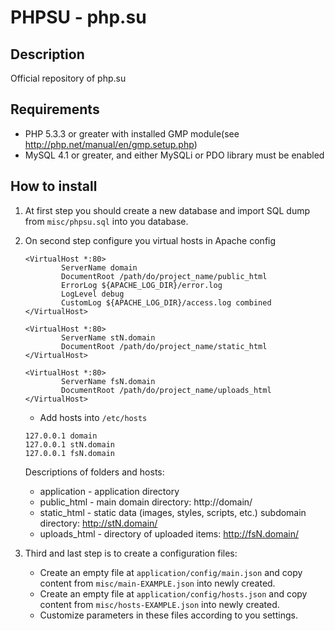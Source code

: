 # PHPSU - php.su

## Description

Official repository of php.su

## Requirements

  * PHP 5.3.3 or greater with installed GMP module(see http://php.net/manual/en/gmp.setup.php)
  * MySQL 4.1 or greater, and either MySQLi or PDO library must be enabled

## How to install

1. At first step you should create a new database and import SQL dump from `misc/phpsu.sql` into you database.
2. On second step configure you virtual hosts in Apache config

   ```apacheconf
   <VirtualHost *:80>
           ServerName domain
           DocumentRoot /path/do/project_name/public_html
           ErrorLog ${APACHE_LOG_DIR}/error.log
           LogLevel debug
           CustomLog ${APACHE_LOG_DIR}/access.log combined
   </VirtualHost>

   <VirtualHost *:80>
           ServerName stN.domain
           DocumentRoot /path/do/project_name/static_html
   </VirtualHost>

   <VirtualHost *:80>
           ServerName fsN.domain
           DocumentRoot /path/do/project_name/uploads_html
   </VirtualHost>
   ```

   * Add hosts into `/etc/hosts`

   ```batchfile
   127.0.0.1 domain
   127.0.0.1 stN.domain
   127.0.0.1 fsN.domain
   ```

   Descriptions of folders and hosts:
   * application  - application directory
   * public_html  - main domain directory: http://domain/
   * static_html  - static data (images, styles, scripts, etc.) subdomain directory: http://stN.domain/
   * uploads_html - directory of uploaded items: http://fsN.domain/

3. Third and last step is to create a configuration files:
   * Create an empty file at `application/config/main.json` and copy content from `misc/main-EXAMPLE.json` into newly created.
   * Create an empty file at `application/config/hosts.json` and copy content from `misc/hosts-EXAMPLE.json` into newly created.
   * Customize parameters in these files according to you settings.
